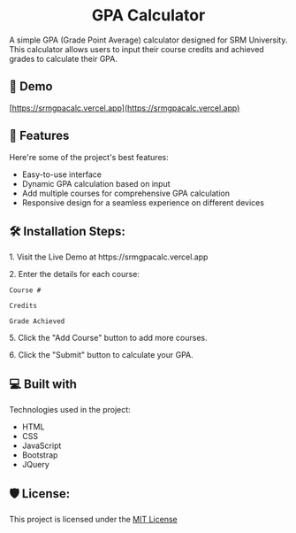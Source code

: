 <h1 align="center" id="title">GPA Calculator</h1>

<p id="description">A simple GPA (Grade Point Average) calculator designed for SRM University. This calculator allows users to input their course credits and achieved grades to calculate their GPA.</p>

<h2>🚀 Demo</h2>

[https://srmgpacalc.vercel.app](https://srmgpacalc.vercel.app)

  
  
<h2>🧐 Features</h2>

Here're some of the project's best features:

*   Easy-to-use interface
*   Dynamic GPA calculation based on input
*   Add multiple courses for comprehensive GPA calculation
*   Responsive design for a seamless experience on different devices

<h2>🛠️ Installation Steps:</h2>

<p>1. Visit the Live Demo at https://srmgpacalc.vercel.app</p>

<p>2. Enter the details for each course:</p>

```
Course #
```

```
Credits
```

```
Grade Achieved
```

<p>5. Click the "Add Course" button to add more courses.</p>

<p>6. Click the "Submit" button to calculate your GPA.</p>

  
  
<h2>💻 Built with</h2>

Technologies used in the project:

*   HTML
*   CSS
*   JavaScript
*   Bootstrap
*   JQuery

<h2>🛡️ License:</h2>

This project is licensed under the [MIT License](LICENSE)
